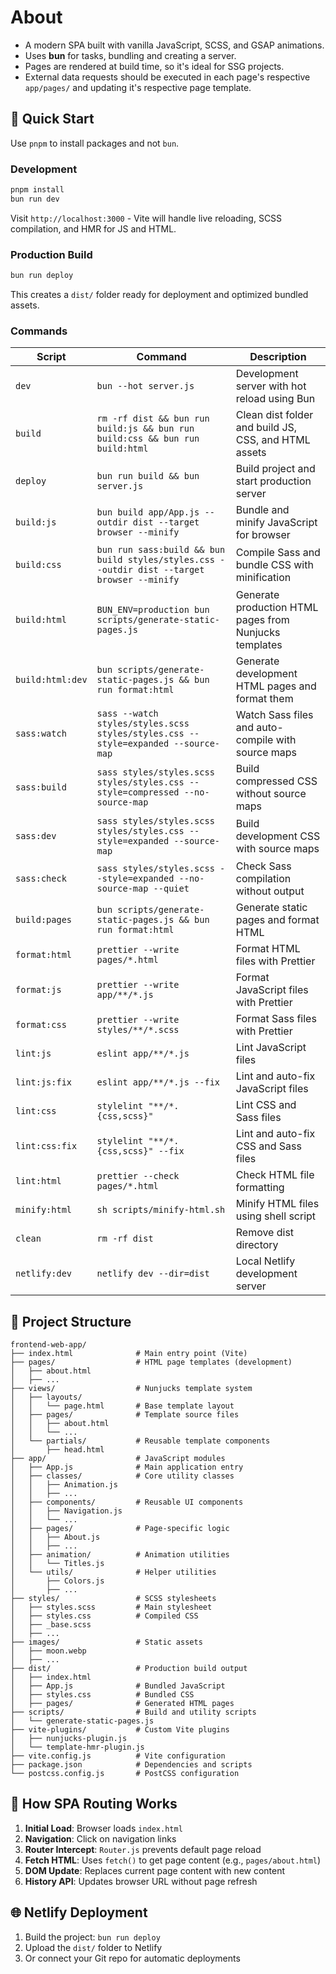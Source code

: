 # About

- A modern SPA built with vanilla JavaScript, SCSS, and GSAP animations.
- Uses **bun** for tasks, bundling and creating a server.
- Pages are rendered at build time, so it's ideal for SSG projects.
- External data requests should be executed in each page's respective `app/pages/` and updating it's respective page template. 

## 🚀 Quick Start

Use `pnpm` to install packages and not `bun`.

### Development
```bash
pnpm install
bun run dev
```


Visit `http://localhost:3000` - Vite will handle live reloading, SCSS compilation, and HMR for JS and HTML.

### Production Build
```bash
bun run deploy
```

This creates a `dist/` folder ready for deployment and optimized bundled assets.

### Commands


| Script | Command | Description |
|--------|---------|-------------|
| `dev` | `bun --hot server.js` | Development server with hot reload using Bun |
| `build` | `rm -rf dist && bun run build:js && bun run build:css && bun run build:html` | Clean dist folder and build JS, CSS, and HTML assets |
| `deploy` | `bun run build && bun server.js` | Build project and start production server |
| `build:js` | `bun build app/App.js --outdir dist --target browser --minify` | Bundle and minify JavaScript for browser |
| `build:css` | `bun run sass:build && bun build styles/styles.css --outdir dist --target browser --minify` | Compile Sass and bundle CSS with minification |
| `build:html` | `BUN_ENV=production bun scripts/generate-static-pages.js` | Generate production HTML pages from Nunjucks templates |
| `build:html:dev` | `bun scripts/generate-static-pages.js && bun run format:html` | Generate development HTML pages and format them |
| `sass:watch` | `sass --watch styles/styles.scss styles/styles.css --style=expanded --source-map` | Watch Sass files and auto-compile with source maps |
| `sass:build` | `sass styles/styles.scss styles/styles.css --style=compressed --no-source-map` | Build compressed CSS without source maps |
| `sass:dev` | `sass styles/styles.scss styles/styles.css --style=expanded --source-map` | Build development CSS with source maps |
| `sass:check` | `sass styles/styles.scss --style=expanded --no-source-map --quiet` | Check Sass compilation without output |
| `build:pages` | `bun scripts/generate-static-pages.js && bun run format:html` | Generate static pages and format HTML |
| `format:html` | `prettier --write pages/*.html` | Format HTML files with Prettier |
| `format:js` | `prettier --write app/**/*.js` | Format JavaScript files with Prettier |
| `format:css` | `prettier --write styles/**/*.scss` | Format Sass files with Prettier |
| `lint:js` | `eslint app/**/*.js` | Lint JavaScript files |
| `lint:js:fix` | `eslint app/**/*.js --fix` | Lint and auto-fix JavaScript files |
| `lint:css` | `stylelint "**/*.{css,scss}"` | Lint CSS and Sass files |
| `lint:css:fix` | `stylelint "**/*.{css,scss}" --fix` | Lint and auto-fix CSS and Sass files |
| `lint:html` | `prettier --check pages/*.html` | Check HTML file formatting |
| `minify:html` | `sh scripts/minify-html.sh` | Minify HTML files using shell script |
| `clean` | `rm -rf dist` | Remove dist directory |
| `netlify:dev` | `netlify dev --dir=dist` | Local Netlify development server |


## 📁 Project Structure


```
frontend-web-app/
├── index.html              # Main entry point (Vite)
├── pages/                  # HTML page templates (development)
│   ├── about.html
│   ├── ...
├── views/                  # Nunjucks template system
│   ├── layouts/
│   │   └── page.html       # Base template layout
│   ├── pages/              # Template source files
│   │   ├── about.html
│   │   └── ... 
│   └── partials/           # Reusable template components
│       ├── head.html
├── app/                    # JavaScript modules
│   ├── App.js              # Main application entry
│   ├── classes/            # Core utility classes
│   │   ├── Animation.js
│   │   ├── ...
│   ├── components/         # Reusable UI components
│   │   ├── Navigation.js
│   │   └── ...
│   ├── pages/              # Page-specific logic
│   │   ├── About.js
│   │   ├── ...
│   ├── animation/          # Animation utilities
│   │   └── Titles.js
│   └── utils/              # Helper utilities
│       ├── Colors.js
│       ├── ...
├── styles/                 # SCSS stylesheets
│   ├── styles.scss         # Main stylesheet
│   ├── styles.css          # Compiled CSS
│   ├── _base.scss
│   ├── ...
├── images/                 # Static assets
│   ├── moon.webp
│   ├── ...
├── dist/                   # Production build output
│   ├── index.html
│   ├── App.js              # Bundled JavaScript
│   ├── styles.css          # Bundled CSS
│   ├── pages/              # Generated HTML pages
├── scripts/                # Build and utility scripts
│   └── generate-static-pages.js
├── vite-plugins/           # Custom Vite plugins
│   ├── nunjucks-plugin.js
│   └── template-hmr-plugin.js
├── vite.config.js          # Vite configuration
├── package.json            # Dependencies and scripts
└── postcss.config.js       # PostCSS configuration
```

## 🔄 How SPA Routing Works

1. **Initial Load**: Browser loads `index.html`
2. **Navigation**: Click on navigation links
3. **Router Intercept**: `Router.js` prevents default page reload
4. **Fetch HTML**: Uses `fetch()` to get page content (e.g., `pages/about.html`)
5. **DOM Update**: Replaces current page content with new content
6. **History API**: Updates browser URL without page refresh

## 🌐 Netlify Deployment

1. Build the project: `bun run deploy`
2. Upload the `dist/` folder to Netlify
3. Or connect your Git repo for automatic deployments


